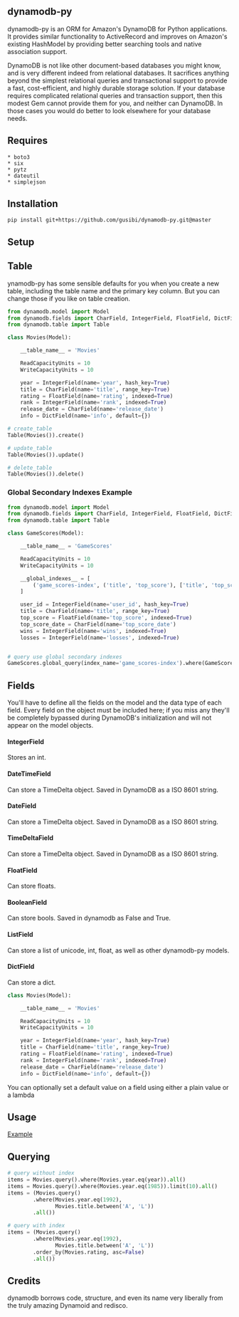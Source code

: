 ## dynamodb-py

dynamodb-py is an ORM for Amazon's DynamoDB for Python applications. It provides similar functionality to ActiveRecord and improves on Amazon's existing HashModel by providing better searching tools and native association support.

DynamoDB is not like other document-based databases you might know, and is very different indeed from relational databases. It sacrifices anything beyond the simplest relational queries and transactional support to provide a fast, cost-efficient, and highly durable storage solution. If your database requires complicated relational queries and transaction support, then this modest Gem cannot provide them for you, and neither can DynamoDB. In those cases you would do better to look elsewhere for your database needs.

## Requires

```
* boto3
* six
* pytz
* dateutil
* simplejson
```

## Installation

```
pip install git+https://github.com/gusibi/dynamodb-py.git@master
```

## Setup

## Table

ynamodb-py has some sensible defaults for you when you create a new table, including the table name and the primary key column. But you can change those if you like on table creation.

```python
from dynamodb.model import Model
from dynamodb.fields import CharField, IntegerField, FloatField, DictField
from dynamodb.table import Table

class Movies(Model):

    __table_name__ = 'Movies'

    ReadCapacityUnits = 10
    WriteCapacityUnits = 10

    year = IntegerField(name='year', hash_key=True)
    title = CharField(name='title', range_key=True)
    rating = FloatField(name='rating', indexed=True)
    rank = IntegerField(name='rank', indexed=True)
    release_date = CharField(name='release_date')
    info = DictField(name='info', default={})

# create_table
Table(Movies()).create()

# update_table
Table(Movies()).update()

# delete_table
Table(Movies()).delete()
```

### Global Secondary Indexes Example

```python
from dynamodb.model import Model
from dynamodb.fields import CharField, IntegerField, FloatField, DictField
from dynamodb.table import Table

class GameScores(Model):

    __table_name__ = 'GameScores'

    ReadCapacityUnits = 10
    WriteCapacityUnits = 10

    __global_indexes__ = [
        ('game_scores-index', ('title', 'top_score'), ['title', 'top_score', 'user_id']),
    ]

    user_id = IntegerField(name='user_id', hash_key=True)
    title = CharField(name='title', range_key=True)
    top_score = FloatField(name='top_score', indexed=True)
    top_score_date = CharField(name='top_score_date')
    wins = IntegerField(name='wins', indexed=True)
    losses = IntegerField(name='losses', indexed=True)


# query use global secondary indexes
GameScores.global_query(index_name='game_scores-index').where(GameScores.title.eq("Puzzle Battle")).order_by(GameScores.top_score, asc=False).all()
```

## Fields
You'll have to define all the fields on the model and the data type of each field. Every field on the object must be included here; if you miss any they'll be completely bypassed during DynamoDB's initialization and will not appear on the model objects.

#### IntegerField

Stores an int. 

#### DateTimeField

Can store a TimeDelta object. Saved in DynamoDB as a ISO 8601 string.

#### DateField

Can store a TimeDelta object. Saved in DynamoDB as a ISO 8601 string.

#### TimeDeltaField

Can store a TimeDelta object. Saved in DynamoDB as a ISO 8601 string.

#### FloatField

Can store floats.

#### BooleanField

Can store bools. Saved in dynamodb as False and True.

#### ListField

Can store a list of unicode, int, float, as well as other dynamodb-py models.

#### DictField

Can store a dict. 

```python
class Movies(Model):

    __table_name__ = 'Movies'

    ReadCapacityUnits = 10
    WriteCapacityUnits = 10

    year = IntegerField(name='year', hash_key=True)
    title = CharField(name='title', range_key=True)
    rating = FloatField(name='rating', indexed=True)
    rank = IntegerField(name='rank', indexed=True)
    release_date = CharField(name='release_date')
    info = DictField(name='info', default={})
```

You can optionally set a default value on a field using either a plain value or a lambda


## Usage

[Example](https://github.com/gusibi/dynamodb-py/tree/master/examples)

## Querying

```python
# query without index
items = Movies.query().where(Movies.year.eq(year)).all()
items = Movies.query().where(Movies.year.eq(1985)).limit(10).all()
items = (Movies.query()
		.where(Movies.year.eq(1992),
			   Movies.title.between('A', 'L'))
		.all())

# query with index
items = (Movies.query()
		.where(Movies.year.eq(1992),
			   Movies.title.between('A', 'L'))
		.order_by(Movies.rating, asc=False)
		.all())
```

## Credits

dynamodb borrows code, structure, and even its name very liberally from the truly amazing Dynamoid and redisco.
